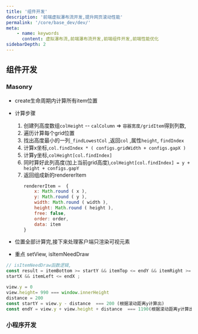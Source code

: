 ```yaml
---
title: '组件开发'
description: '前端虚拟瀑布流开发,提升网页滚动性能'
permalink: '/core/base_dev/dev/'
meta:
	- name: keywords
	  content: 虚拟瀑布流,前端瀑布流开发,前端组件开发,前端性能优化
sidebarDepth: 2
---
```


## 组件开发 

### Masonry
- create生命周期内计算所有item位置
- 计算步骤
	1. 创建列高度数组`colHeight` -- `calColumn` => `容器宽度/gridItem`得到列数,
	2. 遍历计算每个grid位置
	3. 找出高度最小的一列`_findLowestCol` ,返回`col` ,属性`height`, `findIndex`
	4. 计算x坐标,`col.findIndex * ( configs.gridWidth + configs.gapX )`
	5. 计算y坐标,`colHeight[col.findIndex]`
	6. 同时算好此列高度(加上当前grid高度),`colHeight[col.findIndex] = y + height + configs.gapY `
	7. 返回组成新的rendererItem
    	```js
       rendererItem =  {   
            x: Math.round ( x ),   
            y: Math.round ( y ),  
            width: Math.round ( width ), 
            height: Math.round ( height ),  
            free: false,  
            order: order,   
            data: item
        }
        ```
        
 - 位置全部计算完,接下来处理客户端只渲染可视元素
 - 重点 setView, isItemNeedDraw

``` js
// isItemNeedDraw函数逻辑,
const result = itemBottom >= startY && itemTop <= endY && itemRight >= 
startX && itemLeft <= endX ;

view.y = 0
view.height= 990 === window.innerHeight
distance = 200
const startY = view.y - distance  === 200 (根据滚动距离y计算出)
const endY = view.y + view.height + distance  === 1190(根据滚动距离y计算出,向下滚动, 值变大) 
```
  

### 小程序开发
